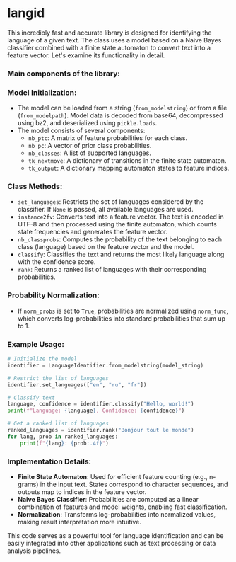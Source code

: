 # langid

This incredibly fast and accurate library is designed for identifying the language of a given text. The class uses a model based on a Naive Bayes classifier combined with a finite state automaton to convert text into a feature vector. Let's examine its functionality in detail.

### Main components of the library:

### Model Initialization:
   - The model can be loaded from a string (`from_modelstring`) or from a file (`from_modelpath`). Model data is decoded from base64, decompressed using bz2, and deserialized using `pickle.loads`.
   - The model consists of several components:
     - `nb_ptc`: A matrix of feature probabilities for each class.
     - `nb_pc`: A vector of prior class probabilities.
     - `nb_classes`: A list of supported languages.
     - `tk_nextmove`: A dictionary of transitions in the finite state automaton.
     - `tk_output`: A dictionary mapping automaton states to feature indices.

### Class Methods:
   - `set_languages`: Restricts the set of languages considered by the classifier. If `None` is passed, all available languages are used.
   - `instance2fv`: Converts text into a feature vector. The text is encoded in UTF-8 and then processed using the finite automaton, which counts state frequencies and generates the feature vector.
   - `nb_classprobs`: Computes the probability of the text belonging to each class (language) based on the feature vector and the model.
   - `classify`: Classifies the text and returns the most likely language along with the confidence score.
   - `rank`: Returns a ranked list of languages with their corresponding probabilities.

### Probability Normalization:
   - If `norm_probs` is set to `True`, probabilities are normalized using `norm_func`, which converts log-probabilities into standard probabilities that sum up to 1.

### Example Usage:
```python
# Initialize the model
identifier = LanguageIdentifier.from_modelstring(model_string)

# Restrict the list of languages
identifier.set_languages(["en", "ru", "fr"])

# Classify text
language, confidence = identifier.classify("Hello, world!")
print(f"Language: {language}, Confidence: {confidence}")

# Get a ranked list of languages
ranked_languages = identifier.rank("Bonjour tout le monde")
for lang, prob in ranked_languages:
    print(f"{lang}: {prob:.4f}")
```

### Implementation Details:
- **Finite State Automaton**: Used for efficient feature counting (e.g., n-grams) in the input text. States correspond to character sequences, and outputs map to indices in the feature vector.
- **Naive Bayes Classifier**: Probabilities are computed as a linear combination of features and model weights, enabling fast classification.
- **Normalization**: Transforms log-probabilities into normalized values, making result interpretation more intuitive.

This code serves as a powerful tool for language identification and can be easily integrated into other applications such as text processing or data analysis pipelines.
